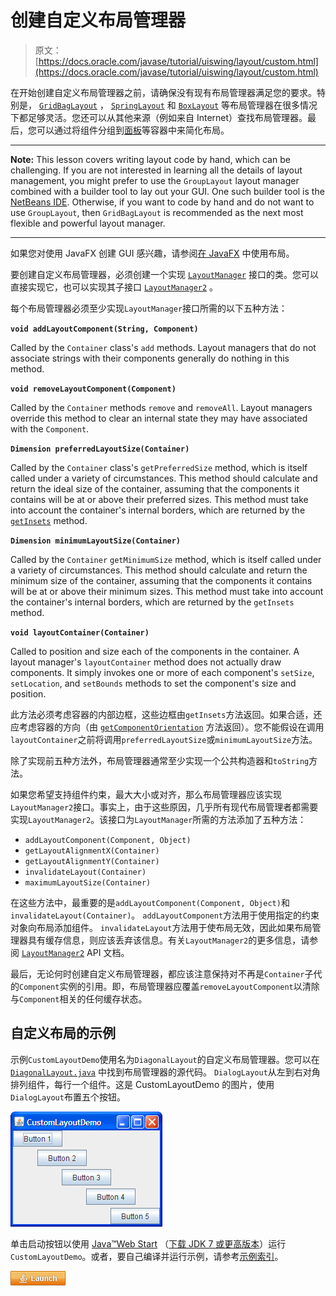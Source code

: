 # 创建自定义布局管理器

> 原文： [https://docs.oracle.com/javase/tutorial/uiswing/layout/custom.html](https://docs.oracle.com/javase/tutorial/uiswing/layout/custom.html)

在开始创建自定义布局管理器之前，请确保没有现有布局管理器满足您的要求。特别是， [`GridBagLayout`](gridbag.html) ， [`SpringLayout`](spring.html) 和 [`BoxLayout`](box.html) 等布局管理器在很多情况下都足够灵活。您还可以从其他来源（例如来自 Internet）查找布局管理器。最后，您可以通过将组件分组到[面板](../components/panel.html)等容器中来简化布局。

* * *

**Note:** This lesson covers writing layout code by hand, which can be challenging. If you are not interested in learning all the details of layout management, you might prefer to use the `GroupLayout` layout manager combined with a builder tool to lay out your GUI. One such builder tool is the [NetBeans IDE](../learn/index.html). Otherwise, if you want to code by hand and do not want to use `GroupLayout`, then `GridBagLayout` is recommended as the next most flexible and powerful layout manager.

* * *

如果您对使用 JavaFX 创建 GUI 感兴趣，请参阅[在 JavaFX](https://docs.oracle.com/javase/8/javafx/layout-tutorial/index.html) 中使用布局。

要创建自定义布局管理器，必须创建一个实现 [`LayoutManager`](https://docs.oracle.com/javase/8/docs/api/java/awt/LayoutManager.html) 接口的类。您可以直接实现它，也可以实现其子接口 [`LayoutManager2`](https://docs.oracle.com/javase/8/docs/api/java/awt/LayoutManager2.html) 。

每个布局管理器必须至少实现`LayoutManager`接口所需的以下五种方法：

**`void addLayoutComponent(String, Component)`**

Called by the `Container` class's `add` methods. Layout managers that do not associate strings with their components generally do nothing in this method.

**`void removeLayoutComponent(Component)`**

Called by the `Container` methods `remove` and `removeAll`. Layout managers override this method to clear an internal state they may have associated with the `Component`.

**`Dimension preferredLayoutSize(Container)`**

Called by the `Container` class's `getPreferredSize` method, which is itself called under a variety of circumstances. This method should calculate and return the ideal size of the container, assuming that the components it contains will be at or above their preferred sizes. This method must take into account the container's internal borders, which are returned by the [`getInsets`](https://docs.oracle.com/javase/8/docs/api/java/awt/Container.html#getInsets--) method.

**`Dimension minimumLayoutSize(Container)`**

Called by the `Container` `getMinimumSize` method, which is itself called under a variety of circumstances. This method should calculate and return the minimum size of the container, assuming that the components it contains will be at or above their minimum sizes. This method must take into account the container's internal borders, which are returned by the `getInsets` method.

**`void layoutContainer(Container)`**

Called to position and size each of the components in the container. A layout manager's `layoutContainer` method does not actually draw components. It simply invokes one or more of each component's `setSize`, `setLocation`, and `setBounds` methods to set the component's size and position.

此方法必须考虑容器的内部边框，这些边框由`getInsets`方法返回。如果合适，还应考虑容器的方向（由 [`getComponentOrientation`](https://docs.oracle.com/javase/8/docs/api/java/awt/Component.html#getComponentOrientation--) 方法返回）。您不能假设在调用`layoutContainer`之前将调用`preferredLayoutSize`或`minimumLayoutSize`方法。

除了实现前五种方法外，布局管理器通常至少实现一个公共构造器和`toString`方法。

如果您希望支持组件约束，最大大小或对齐，那么布局管理器应该实现`LayoutManager2`接口。事实上，由于这些原因，几乎所有现代布局管理者都需要实现`LayoutManager2`。该接口为`LayoutManager`所需的方法添加了五种方法：

*   `addLayoutComponent(Component, Object)`
*   `getLayoutAlignmentX(Container)`
*   `getLayoutAlignmentY(Container)`
*   `invalidateLayout(Container)`
*   `maximumLayoutSize(Container)`

在这些方法中，最重要的是`addLayoutComponent(Component, Object)`和`invalidateLayout(Container)`。 `addLayoutComponent`方法用于使用指定的约束对象向布局添加组件。 `invalidateLayout`方法用于使布局无效，因此如果布局管理器具有缓存信息，则应该丢弃该信息。有关`LayoutManager2`的更多信息，请参阅 [`LayoutManager2`](https://docs.oracle.com/javase/8/docs/api/java/awt/LayoutManager2.html) API 文档。

最后，无论何时创建自定义布局管理器，都应该注意保持对不再是`Container`子代的`Component`实例的引用。即，布局管理器应覆盖`removeLayoutComponent`以清除与`Component`相关的任何缓存状态。

## 自定义布局的示例

示例`CustomLayoutDemo`使用名为`DiagonalLayout`的自定义布局管理器。您可以在 [`DiagonalLayout.java`](../examples/layout/CustomLayoutDemoProject/src/layout/DiagonalLayout.java) 中找到布局管理器的源代码。 `DialogLayout`从左到右对角排列组件，每行一个组件。这是 CustomLayoutDemo 的图片，使用`DialogLayout`布置五个按钮。

![A snapshot of CustomLayoutDemo](img/0ad02dd303151be025a20499318aad53.jpg)

单击启动按钮以使用 [Java™Web Start](http://www.oracle.com/technetwork/java/javase/javawebstart/index.html) （[下载 JDK 7 或更高版本](http://www.oracle.com/technetwork/java/javase/downloads/index.html)）运行`CustomLayoutDemo`。或者，要自己编译并运行示例，请参考[示例索引](../examples/layout/index.html#CustomLayoutDemo)。

[![Launches the CustomLayoutDemo example](img/4707a69a17729d71c56b2bdbbb4cc61c.jpg)](https://docs.oracle.com/javase/tutorialJWS/samples/uiswing/CustomLayoutDemoProject/CustomLayoutDemo.jnlp)